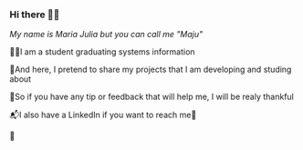 ### Hi there 👋😄
_My name is Maria Julia but you can call me "Maju"_

👩‍💻I am a student graduating systems information

🧩And here, I pretend to share my projects that I am developing and studing about

🎯So if you have any tip or feedback that will help me, I will be realy thankful

📬I also have a LinkedIn if you want to reach me📩


🎐

